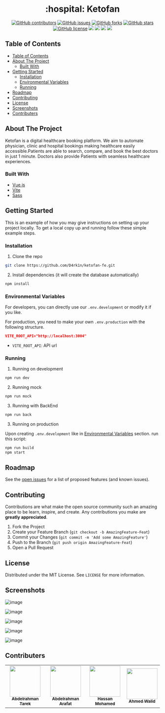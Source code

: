 <h1 align="center"> :hospital: Ketofan </h1>

<div align="center">
  
  [![GitHub contributors](https://img.shields.io/github/contributors/D4rk1n/ketofan-fe)](https://github.com/D4rk1n/ketofan-fe/contributors)
  [![GitHub issues](https://img.shields.io/github/issues/D4rk1n/ketofan-fe)](https://github.com/D4rk1n/ketofan-fe/issues)
  [![GitHub forks](https://img.shields.io/github/forks/D4rk1n/ketofan-fe)](https://github.com/D4rk1n/ketofan-fe/network)
  [![GitHub stars](https://img.shields.io/github/stars/D4rk1n/ketofan-fe)](https://github.com/D4rk1n/ketofan-fe/stargazers)
  [![GitHub license](https://img.shields.io/github/license/D4rk1n/ketofan-fe)](https://github.com/D4rk1n/ketofan-fe/blob/main/LICENSE)
  <img src="https://img.shields.io/github/languages/count/D4rk1n/ketofan-fe" />
  <img src="https://img.shields.io/github/languages/top/D4rk1n/ketofan-fe" />
  <img src="https://img.shields.io/github/languages/code-size/D4rk1n/ketofan-fe" />
  <img src="https://img.shields.io/github/issues-pr-raw/D4rk1n/ketofan-fe" />

</div>

## Table of Contents

- [Table of Contents](#table-of-contents)
- [About The Project](#about-the-project)
  - [Built With](#built-with)
- [Getting Started](#getting-started)
  - [Installation](#installation)
  - [Environmental Variables](#environmental-variables)
  - [Running](#running)
- [Roadmap](#roadmap)
- [Contributing](#contributing)
- [License](#license)
- [Screenshots](#screenshots)
- [Contributers](#contributers)

## About The Project

Ketofan is a digital healthcare booking platform. We aim to automate physician, clinic and hospital bookings making healthcare easily accessible.Patients are able to search, compare, and book the best doctors in just 1 minute. Doctors also provide Patients with seamless healthcare experiences.

### Built With

- [Vue.js](https://vuejs.org)
- [Vite](https://vitejs.dev/)
- [Sass](https://sass-lang.com/)

<!-- GETTING STARTED -->

## Getting Started

This is an example of how you may give instructions on setting up your project locally.
To get a local copy up and running follow these simple example steps.

### Installation

1. Clone the repo

```sh
git clone https://github.com/D4rk1n/ketofan-fe.git
```

2. Install dependencies (it will create the database automatically)

```sh
npm install
```

### Environmental Variables

For developers, you can directly use our `.env.development` or modify it if you like.

For production, you need to make your own `.env.production` with the following structure.

```json
VITE_ROOT_API="http://localhost:3004"
```

- `VITE_ROOT_API`: API url

### Running

1. Running on development

```sh
npm run dev
```

2. Running mock

```sh
npm run mock
```

3. Running with BackEnd

```sh
npm run back
```

3. Running on production

Upon creating `.env.development` like in [Environmental Variables](#environmental-variables) section. run this script:

```sh
npm run build
npm start
```

## Roadmap

See the [open issues](https://github.com/D4rk1n/ketofan-fe/issues) for a list of proposed features (and known issues).

<!-- CONTRIBUTING -->

## Contributing

Contributions are what make the open source community such an amazing place to be learn, inspire, and create. Any contributions you make are **greatly appreciated**.

1. Fork the Project
2. Create your Feature Branch (`git checkout -b AmazingFeature-Feat`)
3. Commit your Changes (`git commit -m 'Add some AmazingFeature'`)
4. Push to the Branch (`git push origin AmazingFeature-Feat`)
5. Open a Pull Request

<!-- LICENSE -->

## License

Distributed under the MIT License. See `LICENSE` for more information.

<!-- Contributers -->

## Screenshots

![image](https://user-images.githubusercontent.com/35429211/121375871-59b4a400-c941-11eb-8f3a-022e368a14eb.png)

![image](https://user-images.githubusercontent.com/35429211/121376126-8d8fc980-c941-11eb-9b13-22715084c83a.png)

![image](https://user-images.githubusercontent.com/35429211/121377668-d300c680-c942-11eb-80ad-656a24245c8e.png)

![image](https://user-images.githubusercontent.com/35429211/121378062-270bab00-c943-11eb-853f-5ccf8bde84ba.png)

![image](https://user-images.githubusercontent.com/35429211/121379791-ab126280-c944-11eb-8e05-2c2d8e91beab.png)

## Contributers

<table>
  <tr>
    <td align="center"><a href="https://github.com/fuboki10"><img src="https://avatars.githubusercontent.com/u/35429211?s=460&v=4" width="100px;" alt=""/><br /><sub><b>Abdelrahman Tarek</b></sub></a><br /></td>
    <td align="center"><a href="https://github.com/D4rk1n"><img src="https://avatars.githubusercontent.com/u/44725090?s=460&v=4" width="100px;" alt=""/><br /><sub><b>Abdelrahman Arafat</b></sub></a><br /></td>
    <td align="center"><a href="https://github.com/Hassan950"><img src="https://avatars.githubusercontent.com/u/42610032?s=460&v=4" width="100px;" alt=""/><br /><sub><b>Hassan Mohamed</b></sub></a><br /></td>
    <td align="center"><a href="https://github.com/lido22"><img src="https://avatars.githubusercontent.com/u/42592954?v=4" width="100px;" alt=""/><br /><sub><b>Ahmed Walid</b></sub></a><br /></td>
  </tr>
 </table>
